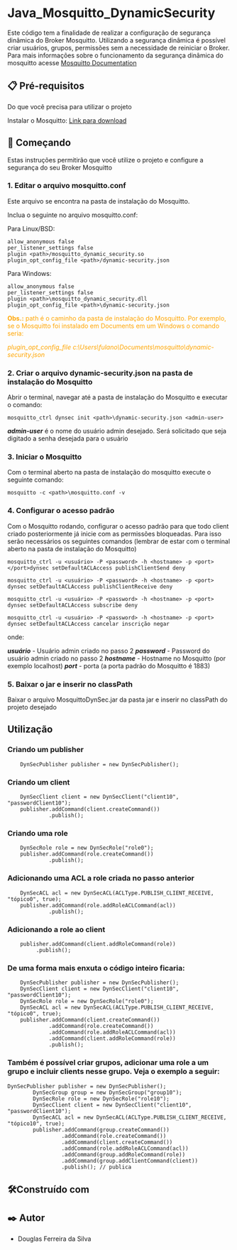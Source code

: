 # Java_Mosquitto_DynamicSecurity
Este código tem a finalidade de realizar a configuração de segurança dinâmica do Broker Mosquitto. Utilizando a segurança dinâmica é possível criar usuários, grupos, permissões sem a necessidade de reiniciar o Broker.
Para mais informações sobre o funcionamento da segurança dinâmica do mosquitto acesse [Mosquitto Documentation](https://mosquitto.org/documentation/dynamic-security/)

## 📋 Pré-requisitos
Do que você precisa para utilizar o projeto

Instalar o Mosquitto: 
[Link para download](https://mosquitto.org/download/) 

## 🚀 Começando    
Estas instruções permitirão que você utilize o projeto e configure a segurança do seu Broker Mosquitto

### 1. Editar o arquivo mosquitto.conf
Este arquivo se encontra na pasta de instalação do Mosquitto.

Inclua o seguinte no arquivo mosquitto.conf:

Para Linux/BSD:
```
allow_anonymous false
per_listener_settings false
plugin <path>/mosquitto_dynamic_security.so
plugin_opt_config_file <path>/dynamic-security.json
``` 
Para Windows:
```
allow_anonymous false
per_listener_settings false
plugin <path>\mosquitto_dynamic_security.dll
plugin_opt_config_file <path>\dynamic-security.json
```

<span style="color:orange">**Obs.:** path é o caminho da pasta de instalação do Mosquitto. Por exemplo, se o Mosquitto foi instalado em Documents em um Windows o comando seria:</span>

<span style="color:orange">_plugin_opt_config_file c:\Users\fulano\Documents\mosquitto\dynamic-security.json_ </span>

### 2. Criar o arquivo dynamic-security.json na pasta de instalação do Mosquitto
Abrir o terminal, navegar até a pasta de instalação do Mosquitto e executar o comando:
```
mosquitto_ctrl dynsec init <path>\dynamic-security.json <admin-user>
```
**_admin-user_** é o nome do usuário admin desejado. Será solicitado que seja digitado a senha desejada para o usuário

### 3. Iniciar o Mosquitto
Com o terminal aberto na pasta de instalação do mosquitto execute o seguinte comando:

```
mosquitto -c <path>\mosquitto.conf -v
```

### 4. Configurar o acesso padrão
Com o Mosquitto rodando, configurar o acesso padrão para que todo client criado posteriormente já inicie com as permissões bloqueadas. Para isso serão necessários os seguintes comandos (lembrar de estar com o terminal aberto na pasta de instalação do Mosquitto)

```
mosquitto_ctrl -u <usuário> -P <password> -h <hostname> -p <port> </port>dynsec setDefaultACLAccess publishClientSend deny
```
```
mosquitto_ctrl -u <usuário> -P <password> -h <hostname> -p <port>  dynsec setDefaultACLAccess publishClientReceive deny 
```
```
mosquitto_ctrl -u <usuário> -P <password> -h <hostname> -p <port>  dynsec setDefaultACLAccess subscribe deny 
```
```
mosquitto_ctrl -u <usuário> -P <password> -h <hostname> -p <port>  dynsec setDefaultACLAccess cancelar inscrição negar
```

onde:

**_usuário_** - Usuário admin criado no passo 2
**_password_** - Password do usuário admin criado no passo 2
**_hostname_** - Hostname no Mosquitto (por exemplo localhost)
**_port_** - porta (a porta padrão do Mosquitto é 1883)


### 5. Baixar o jar e inserir no classPath

Baixar o arquivo MosquittoDynSec.jar da pasta jar e inserir no classPath do projeto desejado

## Utilização

### Criando um publisher

```
    DynSecPublisher publisher = new DynSecPublisher();
```

### Criando um client

```
	DynSecClient client = new DynSecClient("client10", "passwordClient10");
	publisher.addCommand(client.createCommand())
			 .publish();
```

### Criando uma role

```
	DynSecRole role = new DynSecRole("role0");
	publisher.addCommand(role.createCommand())
			 .publish();
```

### Adicionando uma ACL a role criada no passo anterior

```
    DynSecACL acl = new DynSecACL(ACLType.PUBLISH_CLIENT_RECEIVE, "tópico0", true);
	publisher.addCommand(role.addRoleACLCommand(acl))
			 .publish();
```

### Adicionando a role ao client

```
    publisher.addCommand(client.addRoleCommand(role))
		 .publish();
```

### De uma forma mais enxuta o código inteiro ficaria:

```
	DynSecPublisher publisher = new DynSecPublisher();
	DynSecClient client = new DynSecClient("client10", "passwordClient10");
	DynSecRole role = new DynSecRole("role0");
	DynSecACL acl = new DynSecACL(ACLType.PUBLISH_CLIENT_RECEIVE, "tópico0", true);
	publisher.addCommand(client.createCommand())
			 .addCommand(role.createCommand())
			 .addCommand(role.addRoleACLCommand(acl))
			 .addCommand(client.addRoleCommand(role))
			 .publish();
```

### Também é possível criar grupos, adicionar uma role a um grupo e incluir clients nesse grupo. Veja o exemplo a seguir:

```
DynSecPublisher publisher = new DynSecPublisher();
		DynSecGroup group = new DynSecGroup("group10");
		DynSecRole role = new DynSecRole("role10");
		DynSecClient client = new DynSecClient("client10", "passwordClient10");
		DynSecACL acl = new DynSecACL(ACLType.PUBLISH_CLIENT_RECEIVE, "tópico10", true);
		publisher.addCommand(group.createCommand())
				 .addCommand(role.createCommand())
				 .addCommand(client.createCommand())
				 .addCommand(role.addRoleACLCommand(acl))
				 .addCommand(group.addRoleCommand(role)) 
				 .addCommand(group.addClientCommand(client))
				 .publish(); // publica

```

## 🛠️Construído com

## ✒️ Autor
* Douglas Ferreira da Silva





